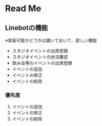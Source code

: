 # Read Me

## Linebotの機能
※実装可能かどうかは置いておいて、欲しい機能
 - スタジオイベントの出席登録
 - スタジオイベントの状況確認
 - 飲み会等のイベントの出席登録
 - イベントの追加
 - イベントの修正
 - イベントの削除

### 優先度
 1. イベントの追加
 1. イベントの修正
 1. イベントの削除

